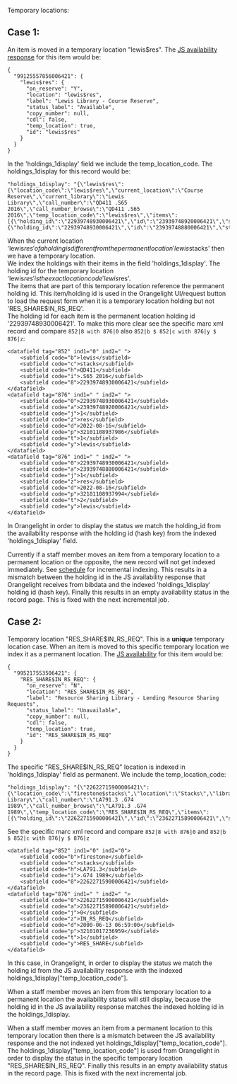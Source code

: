 Temporary locations:

## Case 1:  
An item is moved in a temporary location "lewis$res". The [JS availability response](https://bibdata.princeton.edu/bibliographic/availability.json?deep=true&bib_ids=99125557856006421) for this item would be: 
```
{
  "99125557856006421": {
    "lewis$res": {
      "on_reserve": "Y",
      "location": "lewis$res",
      "label": "Lewis Library - Course Reserve",
      "status_label": "Available",
      "copy_number": null,
      "cdl": false,
      "temp_location": true,
      "id": "lewis$res"
    }
  }
}
```
In the 'holdings_1display' field we include the temp_location_code. The holdings_1display for this record would be:
```
"holdings_1display": "{\"lewis$res\":{\"location_code\":\"lewis$res\",\"current_location\":\"Course Reserve\",\"current_library\":\"Lewis Library\",\"call_number\":\"QD411 .S65 2016\",\"call_number_browse\":\"QD411 .S65 2016\",\"temp_location_code\":\"lewis$res\",\"items\":[{\"holding_id\":\"22939748930006421\",\"id\":\"23939748920006421\",\"status_at_load\":\"1\",\"barcode\":\"32101108937986\",\"copy_number\":\"1\"},{\"holding_id\":\"22939748930006421\",\"id\":\"23939748880006421\",\"status_at_load\":\"1\",\"barcode\":\"32101108937994\",\"copy_number\":\"2\"}]}}"
```
When the current location 'lewis$res' of a holding is different from the permanent location 'lewis$stacks' then we have a temporary location.  
We index the holdings with their items in the field 'holdings_1display'. The holding id for the temporary location 'lewis$res' is the exact location code 'lewis$res'.  
The items that are part of this temporary location reference the permanent holding id. This item/holding id is used in the Orangelight UI/request button to load the request form when it is a temporary location holding but not 'RES_SHARE$IN_RS_REQ'.  
The holding id for each item is the permanent location holding id '22939748930006421'. To make this more clear see the specific marc xml record and compare `852|8 with 876|0` also `852|b $ 852|c with 876|y $ 876|z`: 
```
<datafield tag="852" ind1="0" ind2=" ">
    <subfield code="b">lewis</subfield>
    <subfield code="c">stacks</subfield>
    <subfield code="h">QD411</subfield>
    <subfield code="i">.S65 2016</subfield>
    <subfield code="8">22939748930006421</subfield>
</datafield>
<datafield tag="876" ind1=" " ind2=" ">
    <subfield code="0">22939748930006421</subfield>
    <subfield code="a">23939748920006421</subfield>
    <subfield code="j">1</subfield>
    <subfield code="z">res</subfield>
    <subfield code="d">2022-08-16</subfield>
    <subfield code="p">32101108937986</subfield>
    <subfield code="t">1</subfield>
    <subfield code="y">lewis</subfield>
</datafield>
<datafield tag="876" ind1=" " ind2=" ">
    <subfield code="0">22939748930006421</subfield>
    <subfield code="a">23939748880006421</subfield>
    <subfield code="j">1</subfield>
    <subfield code="z">res</subfield>
    <subfield code="d">2022-08-16</subfield>
    <subfield code="p">32101108937994</subfield>
    <subfield code="t">2</subfield>
    <subfield code="y">lewis</subfield>
</datafield>
```
In Orangelight in order to display the status we match the holding_id from the availability response with the holding id (hash key) from the indexed 'holdings_1display' field.  

Currently if a staff member moves an item from a temporary location to a permanent location or the opposite, the new record will not get indexed immediately. See [schedule](https://github.com/pulibrary/bibdata/blob/main/docs/alma_publishing_jobs_schedule.md) for incremental indexing. This results in a mismatch between the holding id in the JS availability response that Orangelight receives from bibdata and the indexed 'holdings_1display' holding id (hash key). Finally this results in an empty availability status in the record page. This is fixed with the next incremental job.

## Case 2: 

Temporary location "RES_SHARE$IN_RS_REQ". This is a **unique** temporary location case.
When an item is moved to this specific temporary location we index it as a permanent location. The [JS availability](https://bibdata.princeton.edu/bibliographic/availability.json?deep=true&bib_ids=995217553506421) for this item would be:  
```
{
  "995217553506421": {
    "RES_SHARE$IN_RS_REQ": {
      "on_reserve": "N",
      "location": "RES_SHARE$IN_RS_REQ",
      "label": "Resource Sharing Library - Lending Resource Sharing Requests",
      "status_label": "Unavailable",
      "copy_number": null,
      "cdl": false,
      "temp_location": true,
      "id": "RES_SHARE$IN_RS_REQ"
    }
  }
}
```
The specific "RES_SHARE$IN_RS_REQ" location is indexed in 'holdings_1display' field as permanent. We include the temp_location_code:
```
"holdings_1display": "{\"22622715900006421\":{\"location_code\":\"firestone$stacks\",\"location\":\"Stacks\",\"library\":\"Firestone Library\",\"call_number\":\"LA791.3 .G74 1989\",\"call_number_browse\":\"LA791.3 .G74 1989\",\"temp_location_code\":\"RES_SHARE$IN_RS_REQ\",\"items\":[{\"holding_id\":\"22622715900006421\",\"id\":\"23622715890006421\",\"status_at_load\":\"0\",\"barcode\":\"32101017236959\",\"copy_number\":\"1\"}]}}"
```

See the specific marc xml record and compare `852|8 with 876|0` and `852|b $ 852|c with 876|y $ 876|z` 
```
<datafield tag="852" ind1="0" ind2="0">
    <subfield code="b">firestone</subfield>
    <subfield code="c">stacks</subfield>
    <subfield code="h">LA791.3</subfield>
    <subfield code="i">.G74 1989</subfield>
    <subfield code="8">22622715900006421</subfield>
</datafield>
<datafield tag="876" ind1=" " ind2=" ">
    <subfield code="0">22622715900006421</subfield>
    <subfield code="a">23622715890006421</subfield>
    <subfield code="j">0</subfield>
    <subfield code="z">IN_RS_REQ</subfield>
    <subfield code="d">2000-06-13 06:59:00</subfield>
    <subfield code="p">32101017236959</subfield>
    <subfield code="t">1</subfield>
    <subfield code="y">RES_SHARE</subfield>
</datafield>
```
In this case, in Orangelight, in order to display the status we match the holding id from the JS availability response with the indexed holdings_1display["temp_location_code"].  

When a staff member moves an item from this temporary location to a permanent location the availability status will still display, because the holding id in the JS availability response matches the indexed holding id in the holdings_1display.

When a staff member moves an item from a permanent location to this temporary location then there is a mismatch between the JS availability response and the not indexed yet holdings_1display["temp_location_code"]. The holdings_1display["temp_location_code"] is used from Orangelight in order to display the status in the specific temporary location "RES_SHARE$IN_RS_REQ". Finally this results in an empty availability status in the record page. This is fixed with the next incremental job.
